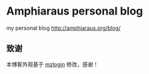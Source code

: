 # Amphiaraus personal blog

my personal blog <a href="http://amphiaraus.org/blog/">http://amphiaraus.org/blog/</a>

## 致谢

本博客外观基于 [mzlogin](http://mazhuang.org) 修改，感谢！
